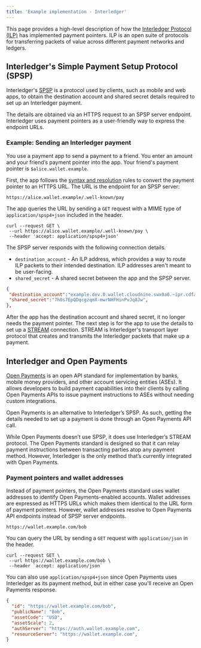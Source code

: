 ```yaml
---
title: 'Example implementation - Interledger'
---
```


This page provides a high-level description of how the <a href="https://interledger.org/developers/get-started/" target="_blank">Interledger Protocol (ILP)</a> has implemented payment pointers. ILP is an open suite of protocols for transferring packets of value across different payment networks and ledgers.

## Interledger's Simple Payment Setup Protocol (SPSP)

Interledger's <a href="https://interledger.org/developers/rfcs/simple-payment-setup-protocol/" target="_blank">SPSP</a> is a protocol used by clients, such as mobile and web apps, to obtain the destination account and shared secret details required to set up an Interledger payment.

The details are obtained via an HTTPS request to an SPSP server endpoint. Interledger uses payment pointers as a user-friendly way to express the endpoint URLs.

### Example: Sending an Interledger payment

You use a payment app to send a payment to a friend. You enter an amount and your friend’s payment pointer into the app. Your friend's payment pointer is `$alice.wallet.example`.

First, the app follows the [syntax and resolution](/syntax) rules to convert the payment pointer to an HTTPS URL. The URL is the endpoint for an SPSP server:

```http
https://alice.wallet.example/.well-known/pay
```

The app queries the URL by sending a `GET` request with a MIME type of `application/spsp4+json` included in the header.

```http title="Example request"
curl --request GET \
 --url https://alice.wallet.example/.well-known/pay \
 --header 'accept: application/spsp4+json'
```

The SPSP server responds with the following connection details.

* `destination_account` - An ILP address, which provides a way to route ILP packets to their intended destination. ILP addresses aren't meant to be user-facing.
* `shared_secret` - A shared secret between the app and the SPSP server.

```json title="Example response" wrap
{
 "destination_account":"example.dev.0.wallet.cloudnine.swx0a0.~ipr.cdfa5e16-e759",
 "shared_secret":"7h0s7EpQDqcgzqmX-mwrNHFHinPvJq8Jw",
},
```

After the app has the destination account and shared secret, it no longer needs the payment pointer. The next step is for the app to use the details to set up a <a href="https://interledger.org/developers/rfcs/stream-protocol/" target="_blank">STREAM</a> connection. STREAM is Interledger's transport layer protocol that creates and transmits the Interledger packets that make up a payment.

## Interledger and Open Payments

<a href="https://openpayments.dev" target="_blank">Open Payments</a> is an open API standard for implementation by banks, mobile money providers, and other account servicing entities (ASEs). It allows developers to build payment capabilities into their clients by calling Open Payments APIs to issue payment instructions to ASEs without needing custom integrations.

Open Payments is an alternative to Interledger’s SPSP. As such, getting the details needed to set up a payment is done through an Open Payments API call.

While Open Payments doesn’t use SPSP, it does use Interledger’s STREAM protocol. The Open Payments standard is designed so that it can relay payment instructions between transacting parties atop any payment method. However, Interledger is the only method that’s currently integrated with Open Payments.

### Payment pointers and wallet addresses

Instead of payment pointers, the Open Payments standard uses wallet addresses to identify Open Payments-enabled accounts. Wallet addresses are expressed as HTTPS URLs which makes them identical to the URL form of payment pointers. However, wallet addresses resolve to Open Payments API endpoints instead of SPSP server endpoints.

```http title="Example wallet address"
https://wallet.example.com/bob
```

You can query the URL by sending a `GET` request with `application/json` in the header.

```http title="Example request"
curl --request GET \
 --url https://wallet.example.com/bob \
 --header `accept: application/json`
```

You can also use `application/spsp4+json` since Open Payments uses Interledger as its payment method, but in either case you'll receive an Open Payments response.

```json title="Example response"
{
  "id": "https://wallet.example.com/bob",
  "publicName": "Bob",
  "assetCode": "USD",
  "assetScale": 2,
  "authServer": "https://auth.wallet.example.com",
  "resourceServer": "https://wallet.example.com",
}
```
